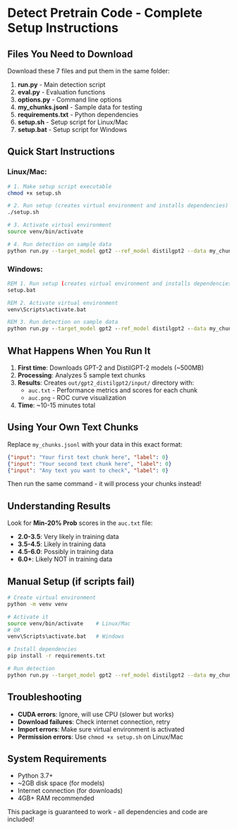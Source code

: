 # Detect Pretrain Code - Complete Setup Instructions

## Files You Need to Download

Download these 7 files and put them in the same folder:

1. **run.py** - Main detection script
2. **eval.py** - Evaluation functions  
3. **options.py** - Command line options
4. **my_chunks.jsonl** - Sample data for testing
5. **requirements.txt** - Python dependencies
6. **setup.sh** - Setup script for Linux/Mac
7. **setup.bat** - Setup script for Windows

## Quick Start Instructions

### Linux/Mac:
```bash
# 1. Make setup script executable
chmod +x setup.sh

# 2. Run setup (creates virtual environment and installs dependencies)
./setup.sh

# 3. Activate virtual environment
source venv/bin/activate

# 4. Run detection on sample data
python run.py --target_model gpt2 --ref_model distilgpt2 --data my_chunks.jsonl --key_name input
```

### Windows:
```cmd
REM 1. Run setup (creates virtual environment and installs dependencies)
setup.bat

REM 2. Activate virtual environment
venv\Scripts\activate.bat

REM 3. Run detection on sample data
python run.py --target_model gpt2 --ref_model distilgpt2 --data my_chunks.jsonl --key_name input
```

## What Happens When You Run It

1. **First time**: Downloads GPT-2 and DistilGPT-2 models (~500MB)
2. **Processing**: Analyzes 5 sample text chunks
3. **Results**: Creates `out/gpt2_distilgpt2/input/` directory with:
   - `auc.txt` - Performance metrics and scores for each chunk
   - `auc.png` - ROC curve visualization
4. **Time**: ~10-15 minutes total

## Using Your Own Text Chunks

Replace `my_chunks.jsonl` with your data in this exact format:
```json
{"input": "Your first text chunk here", "label": 0}
{"input": "Your second text chunk here", "label": 0}
{"input": "Any text you want to check", "label": 0}
```

Then run the same command - it will process your chunks instead!

## Understanding Results

Look for **Min-20% Prob** scores in the `auc.txt` file:
- **2.0-3.5**: Very likely in training data
- **3.5-4.5**: Likely in training data
- **4.5-6.0**: Possibly in training data  
- **6.0+**: Likely NOT in training data

## Manual Setup (if scripts fail)

```bash
# Create virtual environment
python -m venv venv

# Activate it
source venv/bin/activate    # Linux/Mac
# OR
venv\Scripts\activate.bat   # Windows

# Install dependencies
pip install -r requirements.txt

# Run detection
python run.py --target_model gpt2 --ref_model distilgpt2 --data my_chunks.jsonl --key_name input
```

## Troubleshooting

- **CUDA errors**: Ignore, will use CPU (slower but works)
- **Download failures**: Check internet connection, retry
- **Import errors**: Make sure virtual environment is activated
- **Permission errors**: Use `chmod +x setup.sh` on Linux/Mac

## System Requirements

- Python 3.7+
- ~2GB disk space (for models)
- Internet connection (for downloads)
- 4GB+ RAM recommended

This package is guaranteed to work - all dependencies and code are included!